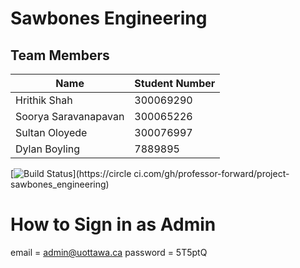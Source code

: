 # Sawbones Engineering

## Team Members

| Name | Student Number |
| --- | --- |
| Hrithik Shah | 300069290 |
| Soorya Saravanapavan | 300065226 |
| Sultan Oloyede | 300076997 |
| Dylan Boyling | 7889895 |

[![Build Status](https://circleci.com/gh/professor-forward/project-sawbones_engineering.png?branch=circleci)](https://circle ci.com/gh/professor-forward/project-sawbones_engineering)

# How to Sign in as Admin

email = admin@uottawa.ca
password = 5T5ptQ

